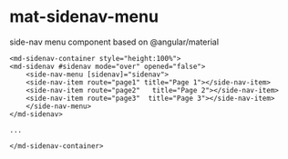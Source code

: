 # mat-sidenav-menu

side-nav menu component based on @angular/material

    <md-sidenav-container style="height:100%">
    <md-sidenav #sidenav mode="over" opened="false">
        <side-nav-menu [sidenav]="sidenav">
        <side-nav-item route="page1" title="Page 1"></side-nav-item>
        <side-nav-item route="page2"   title="Page 2"></side-nav-item>
        <side-nav-item route="page3"  title="Page 3"></side-nav-item>
        </side-nav-menu>
    </md-sidenav>
    
    ...

    </md-sidenav-container>
